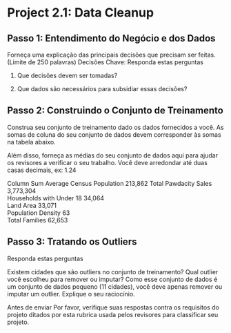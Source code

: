 # Project 2.1: Data Cleanup

## Passo 1: Entendimento do Negócio e dos Dados

Forneça uma explicação das principais decisões que precisam ser feitas. (Limite de 250 palavras)
Decisões Chave:
Responda estas perguntas

1.	Que decisões devem ser tomadas?

2.	Que dados são necessários para subsidiar essas decisões?

## Passo 2: Construindo o Conjunto de Treinamento

Construa seu conjunto de treinamento dado os dados fornecidos a você. As somas de coluna do seu conjunto de dados devem corresponder às somas na tabela abaixo.

Além disso, forneça as médias do seu conjunto de dados aqui para ajudar os revisores a verificar o seu trabalho. Você deve arredondar até duas casas decimais, ex: 1.24

Column	Sum	Average
Census Population	213,862	
Total Pawdacity Sales	3,773,304	
Households with Under 18	34,064	
Land Area	33,071	
Population Density	63	
Total Families	62,653	

## Passo 3: Tratando os Outliers

Responda estas perguntas

Existem cidades que são outliers no conjunto de treinamento? Qual outlier você escolheu para remover ou imputar? Como esse conjunto de dados é um conjunto de dados pequeno (11 cidades), você deve apenas remover ou imputar um outlier. Explique o seu raciocínio.

Antes de enviar
Por favor, verifique suas respostas contra os requisitos do projeto ditados por esta rubrica usada pelos revisores para classificar seu projeto.
